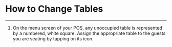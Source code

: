 # How to Change Tables 
---
1. On the menu screen of your POS, any unoccupied table is represented by a numbered, white square. Assign the appropriate table to the guests you are seating by tapping on its icon. 


